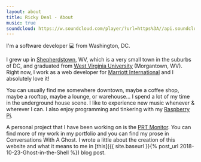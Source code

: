 ```yaml
---
layout: about
title: Ricky Deal - About
music: true
soundcloud: https://w.soundcloud.com/player/?url=https%3A//api.soundcloud.com/tracks/111244653&color=%23ff5500
---
```


I'm a software developer 💻 from Washington, DC.

I grew up in [Shepherdstown](http://shepherdstown.info), WV, which is a very small town in the suburbs of DC, and graduated from [West Virginia University](https://www.wvu.edu) (Morgantown, WV). Right now, I work as a web developer for [Marriott International](https://www.marriott.com/marriott/aboutmarriott.mi) and I absolutely love it!

You can usually find me somewhere downtown, maybe a coffee shop, maybe a rooftop, maybe a lounge, or warehouse... I spend a lot of my time in the underground house scene. I like to experience new music whenever & wherever I can. I also enjoy programming and tinkering with my [Raspberry Pi](https://www.raspberrypi.org).

A personal project that I have been working on is the [PRT Monitor](http://www.thedaonline.com/news/bot-account-can-tell-when-prt-is-down-within-five/article_940d3182-ba3d-11e8-a305-d7d8e3af9f55.html). You can find more of my work in my portfolio and you can find my prose in Conversations With A Ghost. I wrote a little about the creation of this website and what it means to me in [this]({{ site.baseurl }}{% post_url 2018-10-23-Ghost-in-the-Shell %}) blog post.